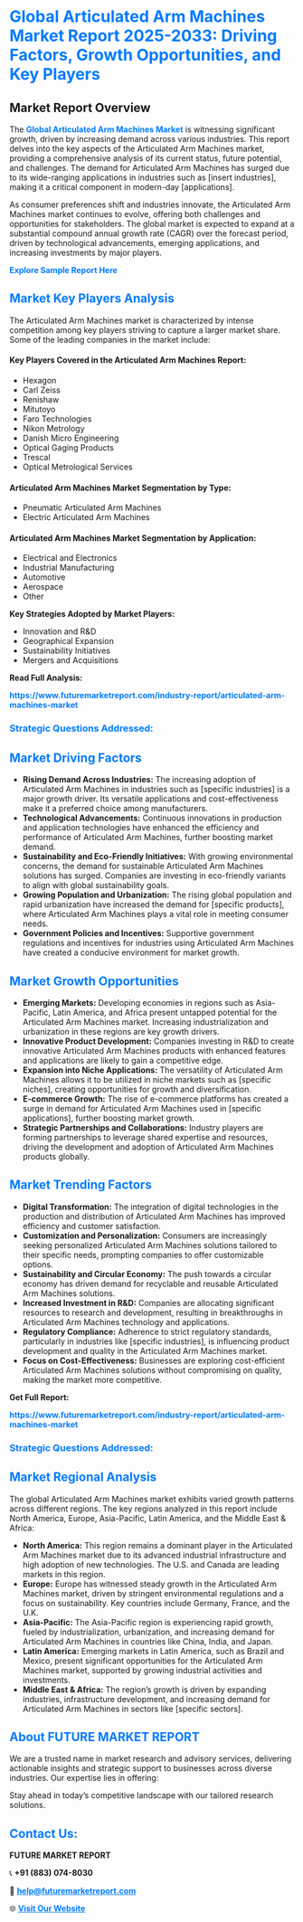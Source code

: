 <h1 style="color: #007BFF;">Global Articulated Arm Machines Market Report 2025-2033: Driving Factors, Growth Opportunities, and Key Players</h1>

<section id="overview">
<h2>Market Report Overview</h2>
<p>The <a href="https://www.futuremarketreport.com/industry-report/articulated-arm-machines-market" style="color: #007BFF; text-decoration: none;"><strong>Global Articulated Arm Machines Market</strong></a> is witnessing significant growth, driven by increasing demand across various industries. This report delves into the key aspects of the Articulated Arm Machines market, providing a comprehensive analysis of its current status, future potential, and challenges. The demand for Articulated Arm Machines has surged due to its wide-ranging applications in industries such as [insert industries], making it a critical component in modern-day [applications].</p>
<p>As consumer preferences shift and industries innovate, the Articulated Arm Machines market continues to evolve, offering both challenges and opportunities for stakeholders. The global market is expected to expand at a substantial compound annual growth rate (CAGR) over the forecast period, driven by technological advancements, emerging applications, and increasing investments by major players.</p>
</section>

<section id="overview">
<p><a href="https://www.futuremarketreport.com/request-sample/reportId=96577" style="color: #007BFF; text-decoration: none;"><strong>Explore Sample Report Here</strong></a></p>
</section>

<section id="key-players">
<h2 style="color: #007BFF;">Market Key Players Analysis</h2>
<p>The Articulated Arm Machines market is characterized by intense competition among key players striving to capture a larger market share. Some of the leading companies in the market include:</p>
<h4>Key Players Covered in the Articulated Arm Machines Report:</h4>
<ul><li>Hexagon</li><li>Carl Zeiss</li><li>Renishaw</li><li>Mitutoyo</li><li>Faro Technologies</li><li>Nikon Metrology</li><li>Danish Micro Engineering</li><li>Optical Gaging Products</li><li>Trescal</li><li>Optical Metrological Services</li></ul>
<h4>Articulated Arm Machines Market Segmentation by Type:</h4>
<ul><li>Pneumatic Articulated Arm Machines</li><li>Electric Articulated Arm Machines</li></ul>

<h4>Articulated Arm Machines Market Segmentation by Application:</h4>
<ul><li>Electrical and Electronics</li><li>Industrial Manufacturing</li><li>Automotive</li><li>Aerospace</li><li>Other</li></ul>
<p><strong>Key Strategies Adopted by Market Players:</strong></p>
<ul>
<li>Innovation and R&D</li>
<li>Geographical Expansion</li>
<li>Sustainability Initiatives</li>
<li>Mergers and Acquisitions</li>
</ul>
</section>

<section>
<p><strong>Read Full Analysis: </strong></p><a href="https://www.futuremarketreport.com/industry-report/articulated-arm-machines-market" style="color: #007BFF; text-decoration: none;"><strong>https://www.futuremarketreport.com/industry-report/articulated-arm-machines-market</strong></a>
<h3 style="color: #007BFF;">Strategic Questions Addressed:</h3>
</section>

<section id="driving-factors">
<h2 style="color: #007BFF;">Market Driving Factors</h2>
<ul>
<li><strong>Rising Demand Across Industries:</strong> The increasing adoption of Articulated Arm Machines in industries such as [specific industries] is a major growth driver. Its versatile applications and cost-effectiveness make it a preferred choice among manufacturers.</li>
<li><strong>Technological Advancements:</strong> Continuous innovations in production and application technologies have enhanced the efficiency and performance of Articulated Arm Machines, further boosting market demand.</li>
<li><strong>Sustainability and Eco-Friendly Initiatives:</strong> With growing environmental concerns, the demand for sustainable Articulated Arm Machines solutions has surged. Companies are investing in eco-friendly variants to align with global sustainability goals.</li>
<li><strong>Growing Population and Urbanization:</strong> The rising global population and rapid urbanization have increased the demand for [specific products], where Articulated Arm Machines plays a vital role in meeting consumer needs.</li>
<li><strong>Government Policies and Incentives:</strong> Supportive government regulations and incentives for industries using Articulated Arm Machines have created a conducive environment for market growth.</li>
</ul>
</section>

<section id="growth-opportunities">
<h2 style="color: #007BFF;">Market Growth Opportunities</h2>
<ul>
<li><strong>Emerging Markets:</strong> Developing economies in regions such as Asia-Pacific, Latin America, and Africa present untapped potential for the Articulated Arm Machines market. Increasing industrialization and urbanization in these regions are key growth drivers.</li>
<li><strong>Innovative Product Development:</strong> Companies investing in R&D to create innovative Articulated Arm Machines products with enhanced features and applications are likely to gain a competitive edge.</li>
<li><strong>Expansion into Niche Applications:</strong> The versatility of Articulated Arm Machines allows it to be utilized in niche markets such as [specific niches], creating opportunities for growth and diversification.</li>
<li><strong>E-commerce Growth:</strong> The rise of e-commerce platforms has created a surge in demand for Articulated Arm Machines used in [specific applications], further boosting market growth.</li>
<li><strong>Strategic Partnerships and Collaborations:</strong> Industry players are forming partnerships to leverage shared expertise and resources, driving the development and adoption of Articulated Arm Machines products globally.</li>
</ul>
</section>

<section id="trending-factors">
<h2 style="color: #007BFF;">Market Trending Factors</h2>
<ul>
<li><strong>Digital Transformation:</strong> The integration of digital technologies in the production and distribution of Articulated Arm Machines has improved efficiency and customer satisfaction.</li>
<li><strong>Customization and Personalization:</strong> Consumers are increasingly seeking personalized Articulated Arm Machines solutions tailored to their specific needs, prompting companies to offer customizable options.</li>
<li><strong>Sustainability and Circular Economy:</strong> The push towards a circular economy has driven demand for recyclable and reusable Articulated Arm Machines solutions.</li>
<li><strong>Increased Investment in R&D:</strong> Companies are allocating significant resources to research and development, resulting in breakthroughs in Articulated Arm Machines technology and applications.</li>
<li><strong>Regulatory Compliance:</strong> Adherence to strict regulatory standards, particularly in industries like [specific industries], is influencing product development and quality in the Articulated Arm Machines market.</li>
<li><strong>Focus on Cost-Effectiveness:</strong> Businesses are exploring cost-efficient Articulated Arm Machines solutions without compromising on quality, making the market more competitive.</li>
</ul>
</section>

<section>
<p><strong>Get Full Report: </strong></p><a href="https://www.futuremarketreport.com/industry-report/articulated-arm-machines-market" style="color: #007BFF; text-decoration: none;"><strong>https://www.futuremarketreport.com/industry-report/articulated-arm-machines-market</strong></a>
<h3 style="color: #007BFF;">Strategic Questions Addressed:</h3>
</section>


<section id="regional-analysis">
<h2 style="color: #007BFF;">Market Regional Analysis</h2>
<p>The global Articulated Arm Machines market exhibits varied growth patterns across different regions. The key regions analyzed in this report include North America, Europe, Asia-Pacific, Latin America, and the Middle East & Africa:</p>
<ul>
<li><strong>North America:</strong> This region remains a dominant player in the Articulated Arm Machines market due to its advanced industrial infrastructure and high adoption of new technologies. The U.S. and Canada are leading markets in this region.</li>
<li><strong>Europe:</strong> Europe has witnessed steady growth in the Articulated Arm Machines market, driven by stringent environmental regulations and a focus on sustainability. Key countries include Germany, France, and the U.K.</li>
<li><strong>Asia-Pacific:</strong> The Asia-Pacific region is experiencing rapid growth, fueled by industrialization, urbanization, and increasing demand for Articulated Arm Machines in countries like China, India, and Japan.</li>
<li><strong>Latin America:</strong> Emerging markets in Latin America, such as Brazil and Mexico, present significant opportunities for the Articulated Arm Machines market, supported by growing industrial activities and investments.</li>
<li><strong>Middle East & Africa:</strong> The region’s growth is driven by expanding industries, infrastructure development, and increasing demand for Articulated Arm Machines in sectors like [specific sectors].</li>
</ul>
</section>

<footer>
<h2 style="color: #007BFF;">About FUTURE MARKET REPORT</h2>
<p>We are a trusted name in market research and advisory services, delivering actionable insights and strategic support to businesses across diverse industries. Our expertise lies in offering:</p>

<p>Stay ahead in today’s competitive landscape with our tailored research solutions.</p>

<h2 style="color: #007BFF;">Contact Us:</h2>
<p><strong>FUTURE MARKET REPORT</strong></p>
<p>📞 <strong>+91 (883) 074-8030</strong></p>
<p>📧 <strong><a href="mailto:help@futuremarketreport.com" style="color: #007BFF;">help@futuremarketreport.com</a></strong></p>
<p>🌐 <strong><a href="https://www.futuremarketreport.com/" style="color: #007BFF;">Visit Our Website</a></strong></p>
</footer>